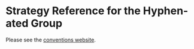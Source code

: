 # Strategy Reference for the Hyphen-ated Group

Please see the [conventions website](https://hanabi.github.io/).
